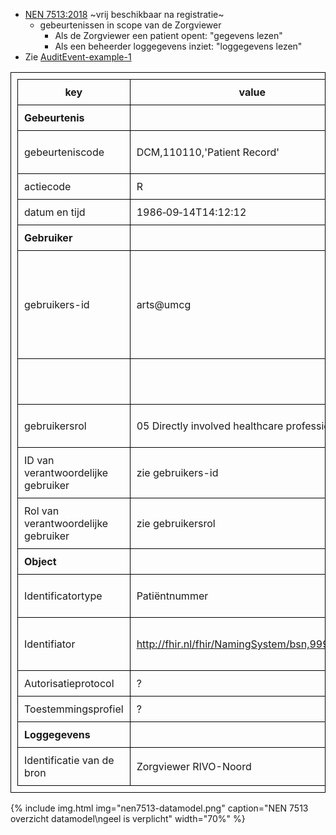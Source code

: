 * [NEN 7513:2018](https://www.nen.nl/nen-7513-2018-nl-245399) ~vrij beschikbaar na registratie~
    * gebeurtenissen in scope van de Zorgviewer
        * Als de Zorgviewer een patient opent: "gegevens lezen"
        * Als een beheerder loggegevens inziet: "loggegevens lezen"
* Zie [AuditEvent-example-1](AuditEvent-example-1.html)

<style>table, td, th { border: 1px solid black; padding:10px; }</style>

| key | value | FHIR Path |
|--|--|--|
| **Gebeurtenis** | | `AuditEvent` |
| gebeurteniscode | DCM,110110,'Patient Record' | `AuditEvent.type.coding.system = http://dicom.nema.org/resources/ontology/DCM`<br/>`AuditEvent.type.coding.code = 110110` |
| actiecode | R | `AuditEvent.action = R` |
| datum en tijd | 1986‐09‐14T14:12:12 | `AuditEvent.recorded` |
| **Gebruiker** | | `AuditEvent.agent` |
| gebruikers-id | arts@umcg | zorgaanbieder OID `AuditEvent.agent.userId.system = urn:oid:2.16.840.1.113883.2.4.3.8`<br/>of AGB-Z `urn:oid:2.16.840.1.113883.2.4.6.1.06020101`<br/>`AuditEvent.agent.userId.value = Practitioner.name`<br/>`AuditEvent.agent.userId.assigner.display = UMCG` |
| | | `AuditEvent.agent.policy = https://rivo-noord.nl/zorgviewer/toestemming`<br/>Zelfde als voor ToestemmingConsent.policy! |
| gebruikersrol | 05 Directly involved healthcare professional | `AuditEvent.agent.role.coding.code = 05`<br/>`AuditEvent.agent.role.coding.display = Directly involved healthcare professional` |
| ID van verantwoordelijke gebruiker | zie gebruikers-id | |
| Rol van verantwoordelijke gebruiker | zie gebruikersrol | |
| **Object** | | `AuditEvent.entity` |
| Identificatortype | Patiëntnummer | `AuditEvent.entity.type.code = 1`<br/>`AuditEvent.entity.type.system = http://hl7.org/fhir/audit-entity-type` |
| Identifiator | http://fhir.nl/fhir/NamingSystem/bsn,999911120 | `AuditEvent.entity.identifier.system = http://fhir.nl/fhir/NamingSystem/bsn`<br/>`AuditEvent.entity.identifier.value = 999911120` |
| Autorisatieprotocol | ? | |
| Toestemmingsprofiel | ? | |
| **Loggegevens** | | `AuditEvent.source` |
| Identificatie van de bron | Zorgviewer RIVO-Noord | `AuditEvent.source.identifier.value` | 


{% include img.html img="nen7513-datamodel.png" caption="NEN 7513 overzicht datamodel\ngeel is verplicht" width="70%" %}